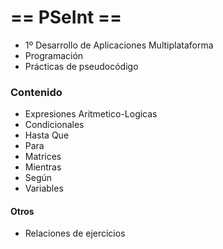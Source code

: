 # == PSeInt ==
* 1º Desarrollo de Aplicaciones Multiplataforma
* Programación
* Prácticas de pseudocódigo

### Contenido
* Expresiones Aritmetico-Logicas
* Condicionales
* Hasta Que
* Para
* Matrices
* Mientras
* Según
* Variables

#### Otros
* Relaciones de ejercicios
